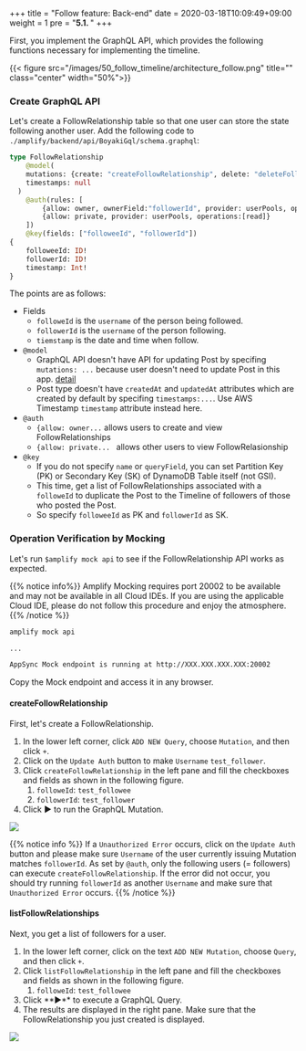 +++
title = "Follow feature: Back-end"
date = 2020-03-18T10:09:49+09:00
weight = 1
pre = "<b>5.1. </b>"
+++

First, you implement the GraphQL API, which provides the following functions necessary for implementing the timeline.

{{< figure src="/images/50_follow_timeline/architecture_follow.png" title="" class="center" width="50%">}}

### Create GraphQL API
Let's create a FollowRelationship table so that one user can store the state following another user.
Add the following code to `./amplify/backend/api/BoyakiGql/schema.graphql`:

```graphql
type FollowRelationship
	@model(
    mutations: {create: "createFollowRelationship", delete: "deleteFollowRelationship", update: null}
    timestamps: null
  )
	@auth(rules: [
		{allow: owner, ownerField:"followerId", provider: userPools, operations:[read, create, delete]},
		{allow: private, provider: userPools, operations:[read]}
	])
	@key(fields: ["followeeId", "followerId"])
{
	followeeId: ID!
	followerId: ID!
	timestamp: Int!
}
```

The points are as follows:

- Fields
	- `followeId` is the `username` of the person being followed.
	- `followerId` is the `username` of the person following.
	- `tiemstamp` is the date and time when follow.
- `@model`
	-  GraphQL API doesn't have API for updating Post by specifing `mutations: ...` because user doesn't need to update Post in this app. [detail](https://docs.amplify.aws/cli/graphql-transformer/model#usage) 
	- Post type doesn't have `createdAt` and `updatedAt` attributes which are created by default by specifing `timestamps:...`. Use AWS Timestamp `timestamp` attribute instead here.
- `@auth`
	- `{allow: owner...` allows users to create and view FollowRelationships
	- `{allow: private... ` allows other users to view FollowRelasionship
- `@key`
	- If you do not specify `name` or `queryField`, you can set Partition Key (PK) or Secondary Key (SK) of DynamoDB Table itself (not GSI).
	- This time, get a list of FollowRelationships associated with a `followeId` to duplicate the Post to the Timeline of followers of those who posted the Post.
	- So specify `followeeId` as PK and `followerId` as SK.

### Operation Verification by Mocking
Let's run `$amplify mock api` to see if the FollowRelationship API works as expected.

{{% notice info%}}
Amplify Mocking requires port 20002 to be available and may not be available in all Cloud IDEs.
If you are using the applicable Cloud IDE, please do not follow this procedure and enjoy the atmosphere.
{{% /notice %}}

```bash
amplify mock api

...

AppSync Mock endpoint is running at http://XXX.XXX.XXX.XXX:20002
```

Copy the Mock endpoint and access it in any browser.

#### createFollowRelationship
First, let's create a FollowRelationship.

1. In the lower left corner, click `ADD NEW Query`, choose `Mutation`, and then click `+`.
1. Click on the `Update Auth` button to make `Username` `test_follower`.
1. Click `createFollowRelationship` in the left pane and fill the checkboxes and fields as shown in the following figure.
	1. `followeId`: `test_followee`
	1. `followerId`: `test_follower`
1. Click **▶** to run the GraphQL Mutation.


![](/images/50_follow_timeline/follow_mutation.png)


{{% notice info %}}
If a `Unauthorized Error` occurs, click on the `Update Auth` button and please make sure `Username` of the user currently issuing Mutation matches `followerId`. As set by `@auth`, only the following users (= followers) can execute `createFollowRelationship`. If the error did not occur, you should try running `followerId` as another `Username` and make sure that `Unauthorized Error` occurs.
{{% /notice %}}

#### listFollowRelationships
Next, you get a list of followers for a user.

1. In the lower left corner, click on the text `ADD NEW Mutation`, choose `Query`, and then click `+`.
1. Click `listFollowRelationship` in the left pane and fill the checkboxes and fields as shown in the following figure.
	1. `followeId`: `test_followee`
1. Click **▶**︎ to execute a GraphQL Query.
1. The results are displayed in the right pane. Make sure that the FollowRelationship you just created is displayed.

![](/images/50_follow_timeline/listFollower.png)